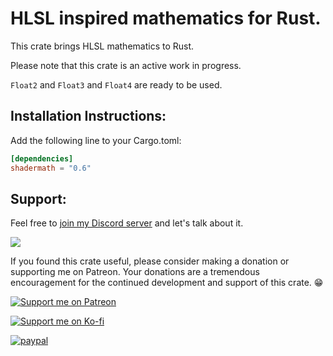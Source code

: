 # HLSL inspired mathematics for Rust.

This crate brings HLSL mathematics to Rust.

Please note that this crate is an active work in progress.

`Float2` and `Float3` and `Float4` are ready to be used.

## Installation Instructions:

Add the following line to your Cargo.toml:

```toml
[dependencies]
shadermath = "0.6"
```

## Support:

Feel free to [join my Discord server](https://discord.gg/sKEvrBwHtq) and let's talk about it.

[![](https://dcbadge.vercel.app/api/server/sKEvrBwHtq)](https://discord.gg/sKEvrBwHtq)

If you found this crate useful, please consider making a donation or supporting me on Patreon. Your donations are a tremendous encouragement for the continued development and support of this crate. 😁

[![Support me on Patreon](https://img.shields.io/endpoint.svg?url=https%3A%2F%2Fshieldsio-patreon.vercel.app%2Fapi%3Fusername%3Dhenrydejongh%26type%3Dpatrons&style=for-the-badge)](https://patreon.com/henrydejongh)

[![Support me on Ko-fi](https://a11ybadges.com/badge?logo=kofi)](https://ko-fi.com/henry00)

[![paypal](https://www.paypalobjects.com/en_US/i/btn/btn_donateCC_LG.gif)](https://paypal.me/henrydejongh)

